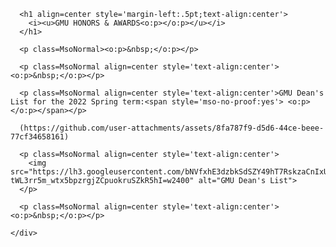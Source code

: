 <head>
  <body lang=EN-US style='tab-interval:.5in;word-wrap:break-word'>
    <div class=WordSection1>

      <h1 align=center style='margin-left:.5pt;text-align:center'>
        <i><u>GMU HONORS & AWARDS<o:p></o:p></u></i>
      </h1>

      <p class=MsoNormal><o:p>&nbsp;</o:p></p>

      <p class=MsoNormal align=center style='text-align:center'><o:p>&nbsp;</o:p></p>

      <p class=MsoNormal align=center style='text-align:center'>GMU Dean's List for the 2022 Spring term:<span style='mso-no-proof:yes'> <o:p></o:p></span></p>

      (https://github.com/user-attachments/assets/8fa787f9-d5d6-44ce-beee-77cf34658161)
>
      <p class=MsoNormal align=center style='text-align:center'>
        <img src="https://lh3.googleusercontent.com/bNVfxhE3dzbkSdSZY49hT7RskzaCnIxUtY1rxKvzVchUsNRNzy3S9fN8NJvATri53U62EFMOHa3622m1bLXDyw_vBTvJvqhteaLJ0-tWL3rr5m_wtx5bpzrgjZCpuokruSZkR5hI=w2400" alt="GMU Dean's List">
      </p>

      <p class=MsoNormal align=center style='text-align:center'><o:p>&nbsp;</o:p></p>

    </div>
  </body>
</head>

